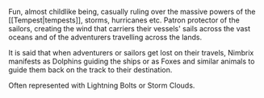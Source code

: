 Fun, almost childlike being, casually ruling over the massive powers of the [[Tempest|tempests]], storms, hurricanes etc. Patron protector of the sailors, creating the wind that carriers their vessels' sails across the vast oceans and of the adventurers travelling across the lands.

It is said that when adventurers or sailors get lost on their travels, Nimbrix manifests as Dolphins guiding the ships or as Foxes and similar animals to guide them back on the track to their destination.

Often represented with Lightning Bolts or Storm Clouds.